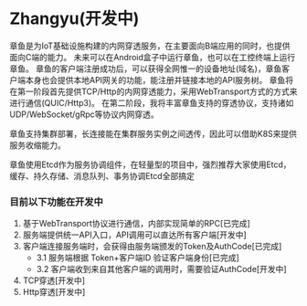 # Zhangyu(开发中)

章鱼是为IoT基础设施构建的内网穿透服务，在主要面向B端应用的同时，也提供面向C端的能力。
未来可以在Android盒子中运行章鱼，也可以在工控终端上运行章鱼。
章鱼的客户端注册成功后，可以获得全网惟一的设备地址(域名)，章鱼客户端本身也会提供本地API网关的功能，能注册并链接本地的API服务树。
章鱼将在第一阶段首先提供TCP/Http的内网穿透能力，采用WebTransport方式的方式来进行通信(QUIC/Http3)。
在第二阶段，我将丰富章鱼支持的穿透协议，支持诸如UDP/WebSocket/gRpc等协议内网穿透。

章鱼支持集群部署，长连接能在集群服务实例之间透传，因此可以借助K8S来提供服务收缩能力。

章鱼使用Etcd作为服务协调组件，在轻量型的项目中，强烈推荐大家使用Etcd，缓存、持久存储、消息队列、事务协调Etcd全部搞定
### 目前以下功能在开发中
1. 基于WebTransport协议进行通信，内部实现简单的RPC[已完成]
2. 服务端提供统一API入口，API调用可以直达所有客户端[开发中]
3. 客户端连接服务端时，会获得由服务端颁发的Token及AuthCode[已完成]
   - 3.1 服务端根据 Token+客户端ID 验证客户端身份[已完成]
   - 3.2 客户端收到来自其他客户端的调用时，需要验证AuthCode[开发中]
4. TCP穿透[开发中]
5. Http穿透[开发中]

